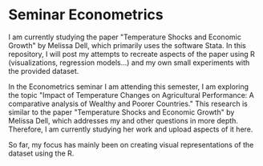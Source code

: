 # Seminar Econometrics

I am currently studying the paper "Temperature Shocks and Economic Growth" by Melissa Dell, which primarily uses the software Stata. In this repository, I will post my attempts to recreate aspects of the paper using R (visualizations, regression models...) and my own small experiments with the provided dataset.

In the Econometrics seminar I am attending this semester, I am exploring the topic "Impact of Temperature Changes on Agricultural Performance: A comparative analysis of Wealthy and Poorer Countries." This research is similar to the paper "Temperature Shocks and Economic Growth" by Melissa Dell, which addresses my and other questions in more depth. Therefore, I am currently studying her work and upload aspects of it here.

So far, my focus has mainly been on creating visual representations of the dataset using the R.
